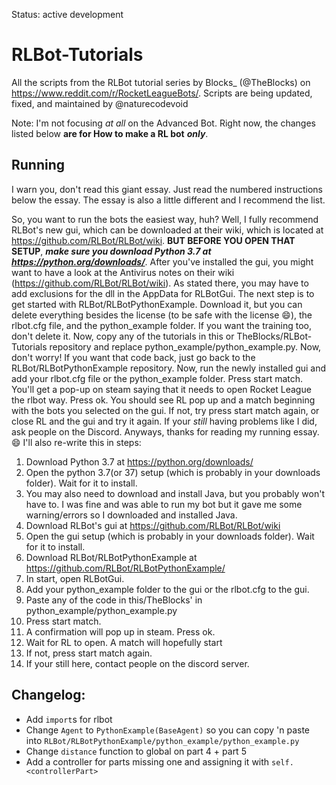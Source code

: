 Status: active development
#
# RLBot-Tutorials
All the scripts from the RLBot tutorial series by Blocks_ (@TheBlocks) on https://www.reddit.com/r/RocketLeagueBots/.
Scripts are being updated, fixed, and maintained by @naturecodevoid

Note: I'm not focusing *at all* on the Advanced Bot. Right now, the changes listed below **are for How to make a RL bot** ***only***. 

## Running

I warn you, don't read this giant essay. Just read the numbered instructions below the essay. The essay is also a little different and I recommend the list.

So, you want to run the bots the easiest way, huh? Well, I fully recommend RLBot's new gui, which can be downloaded at their wiki, which is located at https://github.com/RLBot/RLBot/wiki. **BUT BEFORE YOU OPEN THAT SETUP**, ***make sure you download Python 3.7 at https://python.org/downloads/***. After you've installed the gui, you might want to have a look at the Antivirus notes on their wiki (https://github.com/RLBot/RLBot/wiki). As stated there, you may have to add exclusions for the dll in the AppData for RLBotGui. The next step is to get started with RLBot/RLBotPythonExample. Download it, but you can delete everything besides the license (to be safe with the license :smile:), the rlbot.cfg file, and the python_example folder. If you want the training too, don't delete it. Now, copy any of the tutorials in this or TheBlocks/RLBot-Tutorials repository and replace python_example/python_example.py. Now, don't worry! If you want that code back, just go back to the RLBot/RLBotPythonExample repository. Now, run the newly installed gui and add your rlbot.cfg file or the python_example folder. Press start match. You'll get a pop-up on steam saying that it needs to open Rocket League the rlbot way. Press ok. You should see RL pop up and a match beginning with the bots you selected on the gui. If not, try press start match again, or close RL and the gui and try it again. If your *still* having problems like I did, ask people on the Discord. Anyways, thanks for reading my running essay. :smile: I'll also re-write this in steps:

1. Download Python 3.7 at https://python.org/downloads/
1. Open the python 3.7(or 37) setup (which is probably in your downloads folder). Wait for it to install.
1. You may also need to download and install Java, but you probably won't have to. I was fine and was able to run my bot but it gave me some warning/errors so I downloaded and installed Java.
1. Download RLBot's gui at https://github.com/RLBot/RLBot/wiki 
1. Open the gui setup (which is probably in your downloads folder). Wait for it to install.
1. Download RLBot/RLBotPythonExample at https://github.com/RLBot/RLBotPythonExample/
1. In start, open RLBotGui.
1. Add your python_example folder to the gui or the rlbot.cfg to the gui.
1. Paste any of the code in this/TheBlocks' in python_example/python_example.py
1. Press start match.
1. A confirmation will pop up in steam. Press ok.
1. Wait for RL to open. A match will hopefully start
1. If not, press start match again.
1. If your still here, contact people on the discord server.

## Changelog:

- Add `import`s for rlbot
- Change `Agent` to `PythonExample(BaseAgent)` so you can copy 'n paste into `RLBot/RLBotPythonExample/python_example/python_example.py`
- Change `distance` function to global on part 4 + part 5
- Add a controller for parts missing one and assigning it with `self.<controllerPart>`
